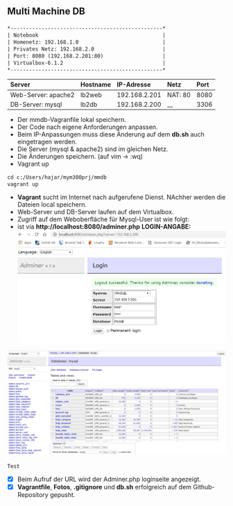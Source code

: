  ## Multi Machine DB

```
*-------------------------------------------------*
| Notebook                                        |
| Homenetz: 192.168.1.0                           |
| Privates Netz: 192.168.2.0                      |                 
| Port: 8080 (192.168.2.201:80)                   |
| Virtualbox-6.1.2                                |
*-------------------------------------------------*	
```
| Server              | Hostname            | IP-Adresse          | Netz                | Port                |
|:--------------------|:--------------------|:--------------------|:--------------------|:--------------------|
| Web-Server: apache2 | lb2web              | 192.168.2.201       | NAT: 80             | 8080                |
| DB-Server: mysql    | lb2db               | 192.168.2.200       | __                  | 3306                |

- Der mmdb-Vagranfile lokal speichern.
- Der Code nach eigene Anforderungen anpassen. 
- Beim IP-Anpassungen muss diese Änderung auf dem **db.sh** auch eingetragen werden.
- Die Server (mysql & apache2) sind im gleichen Netz. 
- Die Änderungen speichern. (auf vim -> :wq)
- Vagrant up
``` 
cd c:/Users/hajar/mym300prj/mmdb 
vagrant up 
```
- **Vagrant** sucht im Internet nach aufgerufene Dienst. NAchher werden die Dateien local speichern.
- Web-Server und DB-Server laufen auf dem Virtualbox.
- Zugriff auf dem Weboberfläche für Mysql-User ist wie folgt:
- ist via **http://localhost:8080/adminer.php**
**LOGIN-ANGABE:**
![](login.JPG)

![](eingelogt.JPG)

`Test`
- [x] Beim Aufruf der URL wird der Adminer.php loginseite angezeigt.
- [x] **Vagrantfile**, **Fotos**, **.gitignore** und **db.sh** erfolgreich auf dem Github-Repository gepusht.
